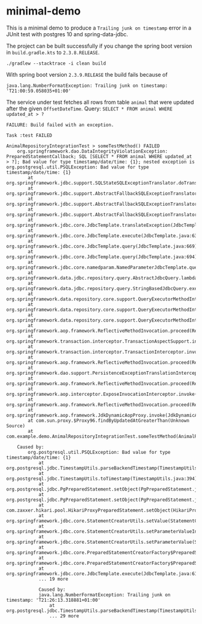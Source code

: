 # minimal-demo

This is a minimal demo to produce a `Trailing junk on timestamp` error in a JUnit test with postgres 10 and spring-data-jdbc.

The project can be built successfully if you change the spring boot version in `build.gradle.kts` to `2.3.8.RELEASE`.

`./gradlew --stacktrace -i clean build`

With spring boot version `2.3.9.RELEASE` the build fails because of

`java.lang.NumberFormatException: Trailing junk on timestamp: 'T21:00:59.058035+01:00'`


The service under test fetches all rows from table `animal` that were updated after the given `OffsetDateTime`.
Query: `SELECT * FROM animal WHERE updated_at > ?`



    FAILURE: Build failed with an exception.

    Task :test FAILED

    AnimalRepositoryIntegrationTest > someTestMethod() FAILED
        org.springframework.dao.DataIntegrityViolationException: PreparedStatementCallback; SQL [SELECT * FROM animal WHERE updated_at > ?]; Bad value for type timestamp/date/time: {1}; nested exception is org.postgresql.util.PSQLException: Bad value for type timestamp/date/time: {1}
            at org.springframework.jdbc.support.SQLStateSQLExceptionTranslator.doTranslate(SQLStateSQLExceptionTranslator.java:104)
            at org.springframework.jdbc.support.AbstractFallbackSQLExceptionTranslator.translate(AbstractFallbackSQLExceptionTranslator.java:72)
            at org.springframework.jdbc.support.AbstractFallbackSQLExceptionTranslator.translate(AbstractFallbackSQLExceptionTranslator.java:81)
            at org.springframework.jdbc.support.AbstractFallbackSQLExceptionTranslator.translate(AbstractFallbackSQLExceptionTranslator.java:81)
            at org.springframework.jdbc.core.JdbcTemplate.translateException(JdbcTemplate.java:1443)
            at org.springframework.jdbc.core.JdbcTemplate.execute(JdbcTemplate.java:633)
            at org.springframework.jdbc.core.JdbcTemplate.query(JdbcTemplate.java:669)
            at org.springframework.jdbc.core.JdbcTemplate.query(JdbcTemplate.java:694)
            at org.springframework.jdbc.core.namedparam.NamedParameterJdbcTemplate.query(NamedParameterJdbcTemplate.java:176)
            at org.springframework.data.jdbc.repository.query.AbstractJdbcQuery.lambda$getQueryExecution$2(AbstractJdbcQuery.java:127)
            at org.springframework.data.jdbc.repository.query.StringBasedJdbcQuery.execute(StringBasedJdbcQuery.java:85)
            at org.springframework.data.repository.core.support.QueryExecutorMethodInterceptor$QueryMethodInvoker.invoke(QueryExecutorMethodInterceptor.java:195)
            at org.springframework.data.repository.core.support.QueryExecutorMethodInterceptor.doInvoke(QueryExecutorMethodInterceptor.java:152)
            at org.springframework.data.repository.core.support.QueryExecutorMethodInterceptor.invoke(QueryExecutorMethodInterceptor.java:130)
            at org.springframework.aop.framework.ReflectiveMethodInvocation.proceed(ReflectiveMethodInvocation.java:186)
            at org.springframework.transaction.interceptor.TransactionAspectSupport.invokeWithinTransaction(TransactionAspectSupport.java:367)
            at org.springframework.transaction.interceptor.TransactionInterceptor.invoke(TransactionInterceptor.java:118)
            at org.springframework.aop.framework.ReflectiveMethodInvocation.proceed(ReflectiveMethodInvocation.java:186)
            at org.springframework.dao.support.PersistenceExceptionTranslationInterceptor.invoke(PersistenceExceptionTranslationInterceptor.java:139)
            at org.springframework.aop.framework.ReflectiveMethodInvocation.proceed(ReflectiveMethodInvocation.java:186)
            at org.springframework.aop.interceptor.ExposeInvocationInterceptor.invoke(ExposeInvocationInterceptor.java:95)
            at org.springframework.aop.framework.ReflectiveMethodInvocation.proceed(ReflectiveMethodInvocation.java:186)
            at org.springframework.aop.framework.JdkDynamicAopProxy.invoke(JdkDynamicAopProxy.java:212)
            at com.sun.proxy.$Proxy96.findByUpdatedAtGreaterThan(Unknown Source)
            at com.example.demo.AnimalRepositoryIntegrationTest.someTestMethod(AnimalRepositoryIntegrationTest.java:41)

        Caused by:
            org.postgresql.util.PSQLException: Bad value for type timestamp/date/time: {1}
                at org.postgresql.jdbc.TimestampUtils.parseBackendTimestamp(TimestampUtils.java:362)
                at org.postgresql.jdbc.TimestampUtils.toTimestamp(TimestampUtils.java:394)
                at org.postgresql.jdbc.PgPreparedStatement.setObject(PgPreparedStatement.java:634)
                at org.postgresql.jdbc.PgPreparedStatement.setObject(PgPreparedStatement.java:935)
                at com.zaxxer.hikari.pool.HikariProxyPreparedStatement.setObject(HikariProxyPreparedStatement.java)
                at org.springframework.jdbc.core.StatementCreatorUtils.setValue(StatementCreatorUtils.java:392)
                at org.springframework.jdbc.core.StatementCreatorUtils.setParameterValueInternal(StatementCreatorUtils.java:231)
                at org.springframework.jdbc.core.StatementCreatorUtils.setParameterValue(StatementCreatorUtils.java:146)
                at org.springframework.jdbc.core.PreparedStatementCreatorFactory$PreparedStatementCreatorImpl.setValues(PreparedStatementCreatorFactory.java:283)
                at org.springframework.jdbc.core.PreparedStatementCreatorFactory$PreparedStatementCreatorImpl.createPreparedStatement(PreparedStatementCreatorFactory.java:241)
                at org.springframework.jdbc.core.JdbcTemplate.execute(JdbcTemplate.java:615)
                ... 19 more

                Caused by:
                java.lang.NumberFormatException: Trailing junk on timestamp: 'T21:26:13.318881+01:00'
                    at org.postgresql.jdbc.TimestampUtils.parseBackendTimestamp(TimestampUtils.java:352)
                    ... 29 more
